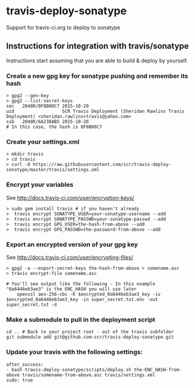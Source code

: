 # travis-deploy-sonatype
Support for travis-ci.org to deploy to sonatype

## Instructions for integration with travis/sonatype
Instructions start assuming that you are able to build & deploy by yourself.

### Create a new gpg key for sonatype pushing and remember its hash
```
> gpg2 --gen-key
> gpg2 --list-secret-keys
sec   2048R/0F8B00C7 2015-10-20
uid                  SCR Travis Deployment (Sheridan Rawlins Travis Deployment) <sheridan.rawlins+travis@yahoo.com>
ssb   2048R/6A238AB5 2015-10-20
# In this case, the hash is 0F8B00C7
```

### Create your settings.xml
```
> mkdir travis
> cd travis
> curl -O https://raw.githubusercontent.com/scr/travis-deploy-sonatype/master/travis/settings.xml
```

### Encrypt your variables
See http://docs.travis-ci.com/user/encryption-keys/

```
> sudo gem install travis # if you haven't already
>  travis encrypt SONATYPE_USER=your-sonatype-username --add
>  travis encrypt SONATYPE_PASSWD=your-sonatype-passwd --add
>  travis encrypt GPG_USER=the-hash-from-above --add
>  travis encrypt GPG_PASSWD=the-password-from-above --add
```

### Export an encrypted version of your gpg key
See http://docs.travis-ci.com/user/encrypting-files/

```
> gpg2 -a --export-secret-keys the-hash-from-above > somename.asc
> travis encrypt-file somename.asc

# You'll see output like the following - In this example "0a6446eb3ae3" is the ENC_HASH you will use later
    openssl aes-256-cbc -K $encrypted_0a6446eb3ae3_key -iv $encrypted_0a6446eb3ae3_key -in super_secret.txt.enc -out super_secret.txt -d

```

### Make a submodule to pull in the deployment script

```
cd .. # Back to your project root - out of the travis subfolder
git submodule add git@github.com:scr/travis-deploy-sonatype.git
```

### Update your travis with the following settings:

```
after_success:
- bash travis-deploy-sonatype/scripts/deploy.sh the-ENC_HASH-from-above travis/somename-from-above.asc travis/settings.xml
sudo: true
```
